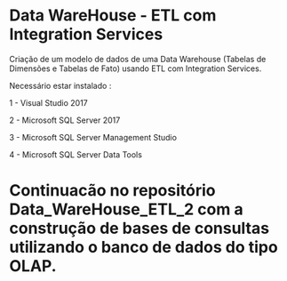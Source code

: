 # Data WareHouse - ETL com Integration Services

Criação de um modelo de dados de uma Data Warehouse (Tabelas de Dimensões e Tabelas de Fato)  usando ETL com Integration Services.

Necessário estar instalado :

1 - Visual Studio 2017

2 - Microsoft SQL Server 2017

3 - Microsoft SQL Server Management Studio

4 - Microsoft SQL Server Data Tools


# Continuacão no repositório Data_WareHouse_ETL_2 com a construção de bases de consultas utilizando o banco de dados do tipo OLAP.
